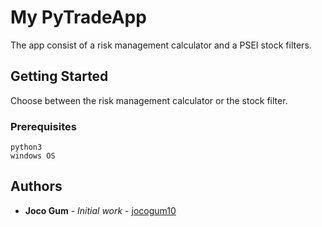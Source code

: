 # My PyTradeApp

The app consist of a risk management calculator and a PSEI stock filters.

## Getting Started

Choose between the risk management calculator or the stock filter.

### Prerequisites

```
python3
windows OS
```


## Authors

* **Joco Gum** - *Initial work* - [jocogum10](https://github.com/jocogum10)
